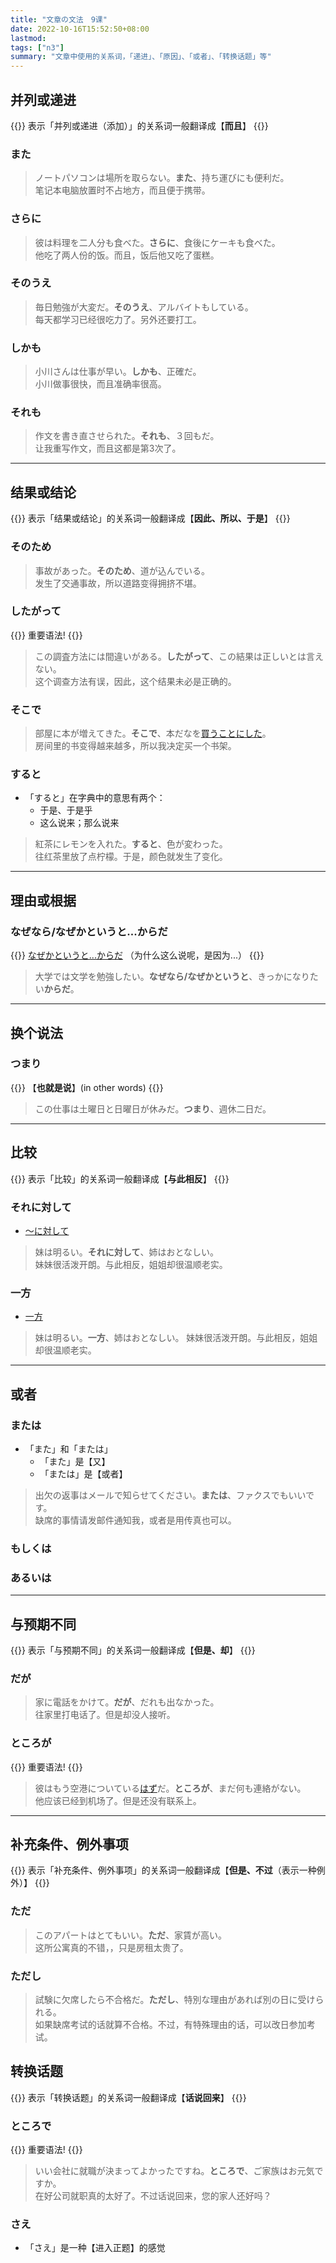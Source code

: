 ```yaml
---
title: "文章の文法　9课"
date: 2022-10-16T15:52:50+08:00
lastmod: 
tags: ["n3"]
summary: "文章中使用的关系词，「递进」、「原因」、「或者」、「转换话题」等"
---
```


## 并列或递进

{{<alert>}}
表示「并列或递进（添加）」的关系词一般翻译成【**而且**】
{{</alert>}}

### また

> ノートパソコンは場所を取らない。**また**、持ち運びにも便利だ。  
笔记本电脑放置时不占地方，而且便于携带。

### さらに

> 彼は料理を二人分も食べた。**さらに**、食後にケーキも食べた。  
他吃了两人份的饭。而且，饭后他又吃了蛋糕。

### そのうえ

> 毎日勉強が大変だ。**そのうえ**、アルバイトもしている。  
每天都学习已经很吃力了。另外还要打工。

### しかも

> 小川さんは仕事が早い。**しかも**、正確だ。  
小川做事很快，而且准确率很高。

### それも

> 作文を書き直させられた。**それも**、３回もだ。  
让我重写作文，而且这都是第3次了。

---
## 结果或结论

{{<alert>}}
表示「结果或结论」的关系词一般翻译成【**因此、所以、于是**】
{{</alert>}}

### そのため

> 事故があった。**そのため**、道が込んでいる。  
发生了交通事故，所以道路变得拥挤不堪。

### したがって
{{<badge>}}
重要语法!
{{</badge>}}

> この調査方法には間違いがある。**したがって**、この結果は正しいとは言えない。  
这个调查方法有误，因此，这个结果未必是正确的。

### そこで

> 部屋に本が増えてきた。**そこで**、本だなを[買うことにした](/n3/11/#ことにすることにしている)。  
房间里的书变得越来越多，所以我决定买一个书架。

### すると
- 「すると」在字典中的意思有两个：
    - 于是、于是乎
    - 这么说来；那么说来
> 紅茶にレモンを入れた。**すると**、色が変わった。  
往红茶里放了点柠檬。于是，颜色就发生了变化。

---
## 理由或根据

### なぜなら/なぜかというと...からだ
{{<alert>}}
[なぜかというと...からだ](/n3/stc-1/#どうして--なぜかというとからだ) （为什么这么说呢，是因为...）
{{</alert>}}

> 大学では文学を勉強したい。**なぜなら/なぜかというと**、きっかになりたい**からだ**。

---
## 换个说法

### つまり
{{<alert>}}
【**也就是说**】(in other words)
{{</alert>}}

> この仕事は土曜日と日曜日が休みだ。**つまり**、週休二日だ。

---
## 比较
{{<alert>}}
表示「比较」的关系词一般翻译成【**与此相反**】
{{</alert>}}

### それに対して
- [〜に対して](/n3/4/#に対して)
> 妹は明るい。**それに対して**、姉はおとなしい。  
妹妹很活泼开朗。与此相反，姐姐却很温顺老实。

### 一方
- [一方](/n3/4/#一方で)
> 妹は明るい。**一方**、姉はおとなしい。
妹妹很活泼开朗。与此相反，姐姐却很温顺老实。

---
## 或者

### または
- 「また」和「または」
    - 「また」是【又】
    - 「または」是【或者】
> 出欠の返事はメールで知らせてください。**または**、ファクスでもいいです。  
缺席的事情请发邮件通知我，或者是用传真也可以。

### もしくは

### あるいは

---
## 与预期不同

{{<alert>}}
表示「与预期不同」的关系词一般翻译成【**但是、却**】
{{</alert>}}

### だが
> 家に電話をかけて。**だが**、だれも出なかった。  
往家里打电话了。但是却没人接听。

### ところが

{{<badge>}}
重要语法!
{{</badge>}}

> 彼はもう空港についている[はず](/minnano/46/#はずです)だ。**ところが**、まだ何も連絡がない。  
他应该已经到机场了。但是还没有联系上。

---
## 补充条件、例外事项

{{<alert>}}
表示「补充条件、例外事项」的关系词一般翻译成【**但是、不过**（表示一种例外）】
{{</alert>}}

### ただ

> このアパートはとてもいい。**ただ**、家賃が高い。  
这所公寓真的不错，，只是房租太贵了。

### ただし

> 試験に欠席したら不合格だ。**ただし**、特別な理由があれば別の日に受けられる。  
如果缺席考试的话就算不合格。不过，有特殊理由的话，可以改日参加考试。

## 转换话题

{{<alert>}}
表示「转换话题」的关系词一般翻译成【**话说回来**】
{{</alert>}}

### ところで
{{<badge>}}
重要语法!
{{</badge>}}

> いい会社に就職が決まってよかったですね。**ところで**、ご家族はお元気ですか。  
在好公司就职真的太好了。不过话说回来，您的家人还好吗？

### さえ
- 「さえ」是一种【进入正题】的感觉